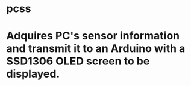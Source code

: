 # pcss


# Adquires PC's sensor information and transmit it to an Arduino with a SSD1306 OLED screen to be displayed.  
